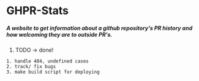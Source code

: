 # GHPR-Stats
##### A website to get information about a github repository's PR history and how welcoming they are to outside PR's.

1. TODO -> done!
``` 
1. handle 404, undefined cases
2. track/ fix bugs
3. make build script for deploying
```
